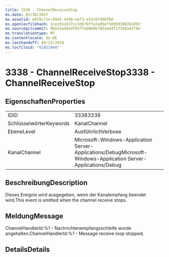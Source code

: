 ```yaml
---
title: 3338 - ChannelReceiveStop
ms.date: 03/30/2017
ms.assetid: e8f0c71e-69e5-4390-aef3-e51c67d0bf0d
ms.openlocfilehash: 1cec65a537cc3d679ffe2a00ef38959380281092
ms.sourcegitcommit: 9b552addadfb57fab0b9e7852ed4f1f1b8a42f8e
ms.translationtype: MT
ms.contentlocale: de-DE
ms.lasthandoff: 04/23/2019
ms.locfileid: "61921944"
---
```

# <a name="3338---channelreceivestop"></a><span data-ttu-id="7dc0a-102">3338 - ChannelReceiveStop</span><span class="sxs-lookup"><span data-stu-id="7dc0a-102">3338 - ChannelReceiveStop</span></span>
## <a name="properties"></a><span data-ttu-id="7dc0a-103">Eigenschaften</span><span class="sxs-lookup"><span data-stu-id="7dc0a-103">Properties</span></span>  
  
|||  
|-|-|  
|<span data-ttu-id="7dc0a-104">ID</span><span class="sxs-lookup"><span data-stu-id="7dc0a-104">ID</span></span>|<span data-ttu-id="7dc0a-105">3338</span><span class="sxs-lookup"><span data-stu-id="7dc0a-105">3338</span></span>|  
|<span data-ttu-id="7dc0a-106">Schlüsselwörter</span><span class="sxs-lookup"><span data-stu-id="7dc0a-106">Keywords</span></span>|<span data-ttu-id="7dc0a-107">Kanal</span><span class="sxs-lookup"><span data-stu-id="7dc0a-107">Channel</span></span>|  
|<span data-ttu-id="7dc0a-108">Ebene</span><span class="sxs-lookup"><span data-stu-id="7dc0a-108">Level</span></span>|<span data-ttu-id="7dc0a-109">Ausführlich</span><span class="sxs-lookup"><span data-stu-id="7dc0a-109">Verbose</span></span>|  
|<span data-ttu-id="7dc0a-110">Kanal</span><span class="sxs-lookup"><span data-stu-id="7dc0a-110">Channel</span></span>|<span data-ttu-id="7dc0a-111">Microsoft-Windows-Application Server-Applications/Debug</span><span class="sxs-lookup"><span data-stu-id="7dc0a-111">Microsoft-Windows-Application Server-Applications/Debug</span></span>|  
  
## <a name="description"></a><span data-ttu-id="7dc0a-112">Beschreibung</span><span class="sxs-lookup"><span data-stu-id="7dc0a-112">Description</span></span>  
 <span data-ttu-id="7dc0a-113">Dieses Ereignis wird ausgegeben, wenn der Kanalempfang beendet wird.</span><span class="sxs-lookup"><span data-stu-id="7dc0a-113">This event is emitted when the channel receive stops.</span></span>  
  
## <a name="message"></a><span data-ttu-id="7dc0a-114">Meldung</span><span class="sxs-lookup"><span data-stu-id="7dc0a-114">Message</span></span>  
 <span data-ttu-id="7dc0a-115">ChannelHandlerId:%1 - Nachrichtenempfangsschleife wurde angehalten.</span><span class="sxs-lookup"><span data-stu-id="7dc0a-115">ChannelHandlerId:%1 - Message receive loop stopped.</span></span>  
  
## <a name="details"></a><span data-ttu-id="7dc0a-116">Details</span><span class="sxs-lookup"><span data-stu-id="7dc0a-116">Details</span></span>
